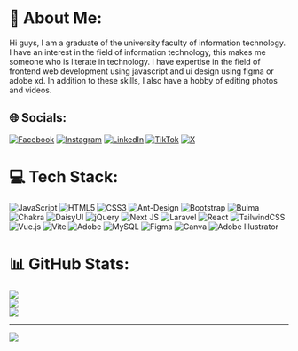 # 💫 About Me:
Hi guys, I am a graduate of the university faculty of information technology. I have an interest in the field of information technology, this makes me someone who is literate in technology. I have expertise in the field of frontend web development using javascript and ui design using figma or adobe xd. In addition to these skills, I also have a hobby of editing photos and videos.


## 🌐 Socials:
[![Facebook](https://img.shields.io/badge/Facebook-%231877F2.svg?logo=Facebook&logoColor=white)]([https://facebook.com/MuhamadRidwanPermana](https://www.facebook.com/muhammadridwanpermana13/)) [![Instagram](https://img.shields.io/badge/Instagram-%23E4405F.svg?logo=Instagram&logoColor=white)](https://instagram.com/rdwn_pe) [![LinkedIn](https://img.shields.io/badge/LinkedIn-%230077B5.svg?logo=linkedin&logoColor=white)](https://linkedin.com/in/MuhamadRidwanPermana) [![TikTok](https://img.shields.io/badge/TikTok-%23000000.svg?logo=TikTok&logoColor=white)](https://tiktok.com/@rdwn_pe) [![X](https://img.shields.io/badge/X-black.svg?logo=X&logoColor=white)](https://x.com/ridwan_prmana) 

# 💻 Tech Stack:
![JavaScript](https://img.shields.io/badge/javascript-%23323330.svg?style=for-the-badge&logo=javascript&logoColor=%23F7DF1E) ![HTML5](https://img.shields.io/badge/html5-%23E34F26.svg?style=for-the-badge&logo=html5&logoColor=white) ![CSS3](https://img.shields.io/badge/css3-%231572B6.svg?style=for-the-badge&logo=css3&logoColor=white) ![Ant-Design](https://img.shields.io/badge/-AntDesign-%230170FE?style=for-the-badge&logo=ant-design&logoColor=white) ![Bootstrap](https://img.shields.io/badge/bootstrap-%238511FA.svg?style=for-the-badge&logo=bootstrap&logoColor=white) ![Bulma](https://img.shields.io/badge/bulma-00D0B1?style=for-the-badge&logo=bulma&logoColor=white) ![Chakra](https://img.shields.io/badge/chakra-%234ED1C5.svg?style=for-the-badge&logo=chakraui&logoColor=white) ![DaisyUI](https://img.shields.io/badge/daisyui-5A0EF8?style=for-the-badge&logo=daisyui&logoColor=white) ![jQuery](https://img.shields.io/badge/jquery-%230769AD.svg?style=for-the-badge&logo=jquery&logoColor=white) ![Next JS](https://img.shields.io/badge/Next-black?style=for-the-badge&logo=next.js&logoColor=white) ![Laravel](https://img.shields.io/badge/laravel-%23FF2D20.svg?style=for-the-badge&logo=laravel&logoColor=white) ![React](https://img.shields.io/badge/react-%2320232a.svg?style=for-the-badge&logo=react&logoColor=%2361DAFB) ![TailwindCSS](https://img.shields.io/badge/tailwindcss-%2338B2AC.svg?style=for-the-badge&logo=tailwind-css&logoColor=white) ![Vue.js](https://img.shields.io/badge/vue.js-%2335495e.svg?style=for-the-badge&logo=vuedotjs&logoColor=%234FC08D) ![Vite](https://img.shields.io/badge/vite-%23646CFF.svg?style=for-the-badge&logo=vite&logoColor=white) ![Adobe](https://img.shields.io/badge/adobe-%23FF0000.svg?style=for-the-badge&logo=adobe&logoColor=white) ![MySQL](https://img.shields.io/badge/mysql-4479A1.svg?style=for-the-badge&logo=mysql&logoColor=white) ![Figma](https://img.shields.io/badge/figma-%23F24E1E.svg?style=for-the-badge&logo=figma&logoColor=white) ![Canva](https://img.shields.io/badge/Canva-%2300C4CC.svg?style=for-the-badge&logo=Canva&logoColor=white) ![Adobe Illustrator](https://img.shields.io/badge/adobe%20illustrator-%23FF9A00.svg?style=for-the-badge&logo=adobe%20illustrator&logoColor=white)
# 📊 GitHub Stats:
![](https://github-readme-stats.vercel.app/api?username=MuhamadRidwanPermana&theme=transparent&hide_border=true&include_all_commits=false&count_private=false)<br/>
![](https://github-readme-streak-stats.herokuapp.com/?user=MuhamadRidwanPermana&theme=transparent&hide_border=true)<br/>
![](https://github-readme-stats.vercel.app/api/top-langs/?username=MuhamadRidwanPermana&theme=transparent&hide_border=true&include_all_commits=false&count_private=false&layout=compact)

---
[![](https://visitcount.itsvg.in/api?id=MuhamadRidwanPermana&icon=0&color=0)](https://visitcount.itsvg.in)

<!-- Proudly created with GPRM ( https://gprm.itsvg.in ) -->

